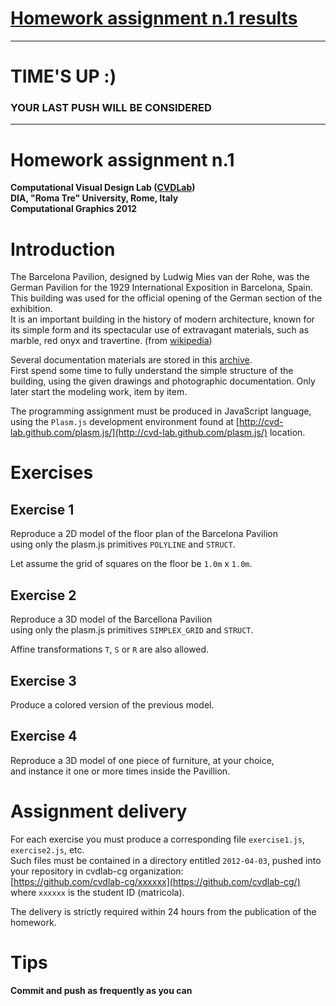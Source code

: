 # [Homework assignment n.1 results](https://github.com/cvdlab-cg/homework1/blob/master/hw1-results.md)

- - -

# TIME'S UP :)

### YOUR LAST PUSH WILL BE CONSIDERED

- - -

# Homework assignment n.1
**Computational Visual Design Lab ([CVDLab](https://github.com/cvdlab))**  
**DIA, "Roma Tre" University, Rome, Italy**  
**Computational Graphics 2012**  

# Introduction

The Barcelona Pavilion, designed by Ludwig Mies van der Rohe, was the German Pavilion for the 1929 International Exposition in Barcelona, Spain. This building was used for the official opening of the German section of the exhibition.   
It is an important building in the history of modern architecture, known for its simple form and its spectacular use of extravagant materials, such as marble, red onyx and travertine. (from [wikipedia](http://en.wikipedia.org/wiki/Barcelona_Pavilion))    

Several documentation materials are stored in this [archive](https://github.com/cvdlab-cg/homework1/blob/master/barcelona_pavilion.zip?raw=true).  
First spend some time to fully understand the simple structure of the building, using the given drawings and photographic documentation. Only later start the modeling work, item by item.   

The programming assignment must be produced in JavaScript language,  
using the `Plasm.js` development environment found at [http://cvd-lab.github.com/plasm.js/](http://cvd-lab.github.com/plasm.js/) location.  


# Exercises

## Exercise 1

Reproduce a 2D model of the floor plan of the Barcelona Pavilion  
using only the plasm.js primitives `POLYLINE` and `STRUCT`.

Let assume the grid of squares on the floor be `1.0m` x `1.0m`.

## Exercise 2

Reproduce a 3D model of the Barcellona Pavilion  
using only the plasm.js primitives `SIMPLEX_GRID` and `STRUCT`.

Affine transformations `T`,  `S` or  `R` are also allowed. 

## Exercise 3

Produce a colored version of the previous model.

## Exercise 4

Reproduce a 3D model of one piece of furniture, at your choice,  
and instance it one or more times inside the Pavillion.

# Assignment delivery

For each exercise you must produce a corresponding file `exercise1.js`, `exercise2.js`, etc.  
Such files must be contained in a directory entitled `2012-04-03`, pushed into your repository in cvdlab-cg organization:  
[https://github.com/cvdlab-cg/xxxxxx](https://github.com/cvdlab-cg/) where `xxxxxx` is the student ID  (matricola). 

The delivery is strictly required within 24 hours from the publication of the homework.

# Tips

#### Commit and push as frequently as you can
